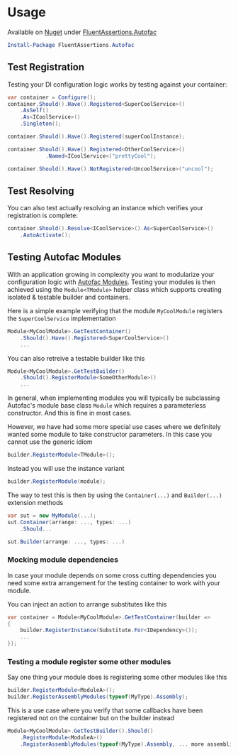 # Usage

Available on [Nuget](https://www.nuget.org)
under [FluentAssertions.Autofac](https://www.nuget.org/packages/FluentAssertions.Autofac/)

```powershell
Install-Package FluentAssertions.Autofac
```

## Test Registration

Testing your DI configuration logic works by testing against your container:

```csharp
var container = Configure();
container.Should().Have().Registered<SuperCoolService>()
    .AsSelf()
    .As<ICoolService>()
    .Singleton();

container.Should().Have().Registered(superCoolInstance);

container.Should().Have().Registered<OtherCoolService>()
            .Named<ICoolService<("prettyCool");

container.Should().Have().NotRegistered<UncoolService>("uncool");
```

## Test Resolving

You can also test actually resolving an instance which verifies your registration is complete:

```csharp
container.Should().Resolve<ICoolService>().As<SuperCoolService>()
    .AutoActivate();
```

## Testing Autofac Modules

With an application growing in complexity you want to modularize your configuration logic
with [Autofac Modules](http://autofac.readthedocs.org/en/latest/configuration/modules.html). Testing your modules is
then achieved using the `Module<TModule>` helper class which supports creating isolated & testable builder and
containers.

Here is a simple example verifying that the module `MyCoolModule` registers the `SuperCoolService` implementation

```csharp
Module<MyCoolModule>.GetTestContainer()
    .Should().Have().Registered<SuperCoolService>()
    ...
```

You can also retreive a testable builder like this

```csharp
Module<MyCoolModule>.GetTestBuilder()
    .Should().RegisterModule<SomeOtherModule>()
    ...
```

In general, when implementing modules you will typically be subclassing Autofac's module base class `Module` which
requires a parameterless constructor. And this is fine in most cases.

However, we have had some more special use cases where we definitely wanted some module to take constructor parameters.
In this case you cannot use the generic idiom

```csharp
builder.RegisterModule<TModule>();
```

Instead you will use the instance variant

```csharp
builder.RegisterModule(module);
```

The way to test this is then by using the `Container(...)` and `Builder(...)` extension methods

```csharp
var sut = new MyModule(...);
sut.Container(arrange: ..., types: ...)
    .Should...

sut.Builder(arrange: ..., types: ...)
```

### Mocking module dependencies

In case your module depends on some cross cutting dependencies you need some extra arrangement for the testing container
to work with your module.

You can inject an action to arrange substitutes like this

```csharp
var container = Module<MyCoolModule>.GetTestContainer(builder =>
{
    builder.RegisterInstance(Substitute.For<IDependency>());
    ...
});
```

### Testing a module register some other modules

Say one thing your module does is registering some other modules like this

```csharp
builder.RegisterModule<ModuleA>();
builder.RegisterAssemblyModules(typeof(MyType).Assembly);
```

This is a use case where you verify that some callbacks have been registered not on the container but on the builder
instead

```csharp
Module<MyCoolModule>.GetTestBuilder().Should()
    .RegisterModule<ModuleA>()
    .RegisterAssemblyModules(typeof(MyType).Assembly, ... more assemblies);
```
